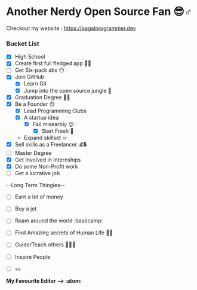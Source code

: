 # Another Nerdy Open Source Fan :sunglasses::male_sign:

Checkout my website : https://pagalprogrammer.dev 

### Bucket List

- [x] High School
- [x] Create first full fledged app :technologist:
- [ ] Get Six-pack abs :no_mouth:
- [x] Join GitHub
  - [x] Learn Git
  - [x] Jump into the open source jungle :checkered_flag:
- [x] Graduation Degree :man_student:
- [x] Be a Founder :sweat:
  - [x] Lead Programming Clubs
  - [x] A startup idea
    - [x] Fail misearbly :pensive:
      - [x] Start Fresh :face_with_head_bandage:
  * Expand skillset :infinity:
- [x] Sell skills as a Freelancer :moneybag::heavy_dollar_sign:
- [ ] Master Degree
- [x] Get Involved in Internships
- [x] Do some Non-Profit work
- [ ] Get a lucrative job

--Long Term Thingies--
- [ ] Earn a lot of money
- [ ] Buy a jet
- [ ] Roam around the world :basecamp:
- [ ] Find Amazing secrets of Human Life :supervillain_man:
- [ ] Guide/Teach others :speech_balloon::man_teacher:
- [ ] Inspire People
- [ ] :skull::skull:


**My Favourite Editor --> :atom:**
